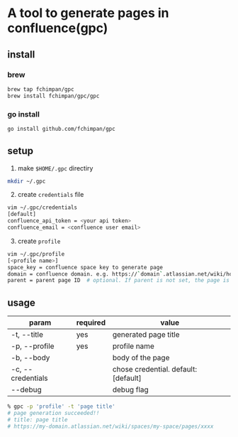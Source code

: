 # A tool to generate pages in confluence(gpc)

## install

### brew

```bash
brew tap fchimpan/gpc
brew install fchimpan/gpc/gpc
```

### go install
```bash
go install github.com/fchimpan/gpc
```

## setup

1. make `$HOME/.gpc` directiry

```bash
mkdir ~/.gpc
```

2. create `credentials` file

```bash
vim ~/.gpc/credentials
[default]
confluence_api_token = <your api token>
confluence_email = <confluence user email>
```

3. create `profile`

```bash
vim ~/.gpc/profile
[<profile name>]
space_key = confluence space key to generate page  
domain = confluence domain. e.g. https://`domain`.atlassian.net/wiki/home 
parent = parent page ID  # optional. If parent is not set, the page is generated directly under the space
```

## usage

| param             | required | value                                |
| ----------------- | -------- | ------------------------------------ |
| -t, --title       | yes      | generated page title                 |
| -p, --profile     | yes      | profile name                         |
| -b, --body        |          | body of the page                     |
| -c, --credentials |          | chose credential. default: [default] |
| --debug           |          | debug flag                           |

```bash
% gpc -p 'profile' -t 'page title'
# page generation succeeded!!
# title: page title
# https://my-domain.atlassian.net/wiki/spaces/my-space/pages/xxxx
```
